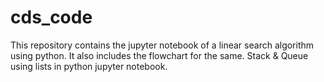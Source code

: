 # cds_code
This repository contains the jupyter notebook of a linear search algorithm using python. 
It also includes the flowchart for the same.
Stack & Queue using lists in python jupyter notebook.

